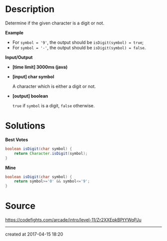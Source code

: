 # Description

Determine if the given character is a digit or not.

**Example**

- For `symbol = '9'`, the output should be
  `isDigit(symbol) = true`;
- For `symbol = '-'`, the output should be
  `isDigit(symbol) = false`.

**Input/Output**

- **[time limit] 3000ms (java)**


- **[input] char symbol**

  A character which is either a digit or not.

- **[output] boolean**

  `true` if `symbol` is a digit, `false` otherwise.



# Solutions

**Best Votes**

``` java
boolean isDigit(char symbol) {
    return Character.isDigit(symbol);
}
```

**Mine**

``` java
boolean isDigit(char symbol) {
    return symbol>='0' && symbol<='9';
}
```

# Source

https://codefights.com/arcade/intro/level-11/Zr2XXEpkBPtYWqPJu

---

created at 2017-04-15 18:20